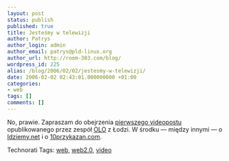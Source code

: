 ```yaml
---
layout: post
status: publish
published: true
title: Jesteśmy w telewizji
author: Patrys
author_login: admin
author_email: patrys@pld-linux.org
author_url: http://room-303.com/blog/
wordpress_id: 225
alias: /blog/2006/02/02/jestesmy-w-telewizji/
date: 2006-02-02 02:43:01.000000000 +01:00
categories:
- web
tags: []
comments: []
---
```

<p>No, prawie. Zapraszam do obejrzenia <a href="http://www.olo.pl/blog/2006/02/01/videopost-nr-1/">pierwszego videopostu</a> opublikowanego przez zespół <a href="http://www.olo.pl/blog/">OLO</a> z Łodzi. W środku &mdash; między innymi &mdash; o <a href="http://idziemy.net/">Idziemy.net</a> i o <a href="http://10przykazan.com/">10przykazan.com</a>.</p>

Technorati Tags: <a href="http://technorati.com/tag/web" rel="tag">web</a>, <a href="http://technorati.com/tag/web2.0" rel="tag">web2.0</a>, <a href="http://technorati.com/tag/video" rel="tag">video</a>
